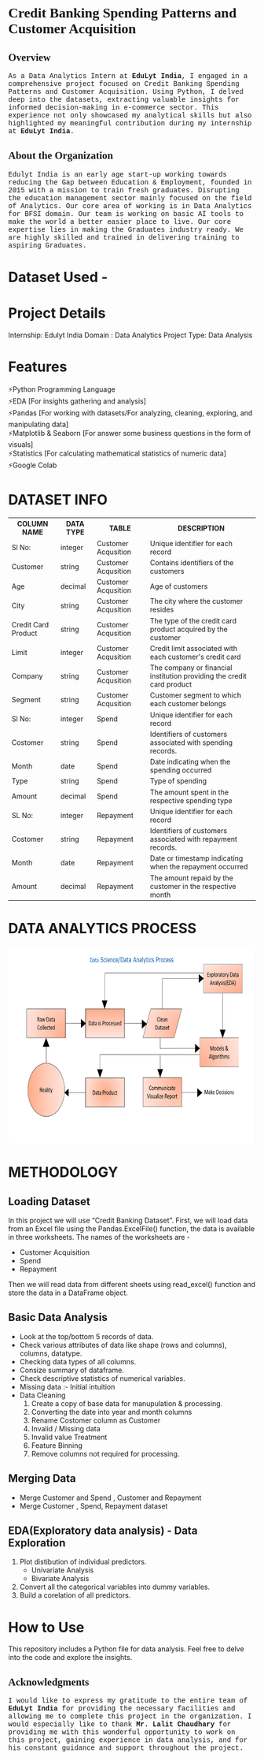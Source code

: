 # 
<h1 style="font-family:verdana;">Credit Banking Spending Patterns and Customer Acquisition</h1> 
<h2 style="font-family:verdana;">Overview</h2>
<p style="font-family:courier;">As a Data Analytics Intern at <b>EduLyt India</b>, I engaged in a comprehensive project focused on Credit Banking Spending Patterns and Customer Acquisition. Using Python, I delved deep into the datasets, extracting valuable insights for informed decision-making in e-commerce sector. This experience not only showcased my analytical skills but also highlighted my meaningful contribution during my internship at <b>EduLyt India</b>.
</p>
<h2 style="font-family:verdana;">About the Organization</h2> 
<P style="font-family:courier;">
Edulyt India is an early age start-up working towards reducing the Gap between Education & 
Employment, founded in 2015 with a mission to train fresh graduates. Disrupting the education 
management sector mainly focused on the field of Analytics. 
Our core area of working is in Data Analytics for BFSI domain. 
Our team is working on basic AI tools to make the world a better easier place to live. Our core 
expertise lies in making the Graduates industry ready. We are highly skilled and trained in 
delivering training to aspiring Graduates. </p>

# Dataset Used - 

# Project Details
Internship: Edulyt India
Domain : Data Analytics
Project Type: Data Analysis

# Features
⚡Python Programming Language<br>
⚡EDA [For insights gathering and analysis]<br>
⚡Pandas [For working with datasets/For analyzing, cleaning, exploring, and manipulating data]<br>
⚡Matplotlib & Seaborn [For answer some business questions in the form of visuals]<br>
⚡Statistics [For calculating  mathematical statistics of numeric data]
⚡Google Colab

 




# DATASET INFO
<div class="w3-container">
  <table class="w3-table-all w3-card-4">
    <tr>
      <th>COLUMN NAME</th>
      <th>DATA TYPE</th>
      <th>TABLE</th>
      <th>DESCRIPTION</th>
    </tr>
    <tr>
      <td>Sl No:</td>
      <td>integer</td>
      <td>Customer Acqusition</td>
      <td>Unique identifier for each record</td>
    </tr>
    <tr>
      <td>Customer</td>
      <td>string</td>
      <td>Customer Acqusition</td>
      <td>Contains identifiers of the customers</td>
    </tr>
    <tr>
      <td>Age</td>
      <td>decimal</td>
      <td>Customer Acqusition</td>
      <td>Age of customers</td>
    </tr>
    <tr>
      <td>City</td>
      <td>string</td>
      <td>Customer Acqusition</td>
      <td>The city where the customer resides</td>
    </tr>
    <tr>
        <td>Credit Card Product</td>
        <td>string</td>
        <td>Customer Acqusition</td>
        <td>The type of the credit card product acquired by the customer</td>
    </tr>
    <tr>
        <td>Limit</td>
        <td>integer</td>
        <td>Customer Acqusition</td>
        <td>Credit limit associated with each customer's credit card</td>
    </tr>
    <tr>
        <td>Company</td>
        <td>string</td>
        <td>Customer Acqusition</td>
        <td>The company or financial institution providing the credit card product</td>
    </tr>
    <tr>
        <td>Segment</td>
        <td>string</td>
        <td>Customer Acqusition</td>
        <td>Customer segment to which each customer belongs</td>
    </tr>    
    <tr>
      <td>Sl No:</td>
      <td>integer</td>
      <td>Spend</td>
      <td>Unique identifier for each record</td>
    </tr>
    <tr>
      <td>Costomer</td>
      <td>string</td>
      <td>Spend</td>
      <td>Identifiers of customers associated with spending records.</td>
    </tr>
    <tr>
      <td>Month</td>
      <td>date</td></td>
      <td>Spend</td>
      <td>Date indicating when the spending occurred</td>
    </tr>
    <tr>
      <td>Type</td>
      <td>string</td>
      <td>Spend</td>
      <td>Type of spending</td>
    </tr>
    <tr>
        <td>Amount</td>
        <td>decimal</td>
        <td>Spend</td>
        <td>The amount spent in the respective spending type</td>
    </tr>
    <tr>
      <td>SL No:</td>
      <td>integer</td>
      <td>Repayment</td>
      <td>Unique identifier for each record</td>
    </tr>
    <tr>
      <td>Costomer</td>
      <td>string</td>
      <td>Repayment</td>
      <td>Identifiers of customers associated with repayment records.</td>
    </tr>
    <tr>
      <td>Month</td>
      <td>date</td>
      <td>Repayment</td>
      <td>Date or timestamp indicating when the repayment occurred</td>
    </tr>
    <tr>
        <td>Amount</td>
        <td>decimal</td>
        <td>Repayment</td>
        <td>The amount repaid by the customer in the respective month</td>
    </tr>
  </table>
</div>



# DATA ANALYTICS PROCESS
<img src="Data_Analytics_Process.png" alt="Data Analytics Process" width="500" height="400">

# METHODOLOGY
<h2>Loading Dataset</h2> 
<p>In this project we will use “Credit Banking Dataset”.
First, we will load data from an Excel file using the Pandas.ExcelFile() function, the data is available in three worksheets. The names of the worksheets are - 
    <ul>
        <li>Customer Acquisition</li>
        <li>Spend</li>
        <li>Repayment</li>
    </ul>
Then we will read data from different sheets using read_excel() function and store the data in a DataFrame object.</p>

<h2>Basic Data Analysis</h2>
<ul>
    <li>Look at the top/bottom 5 records of data.</li>
    <li>Check various attributes of data like shape (rows and columns), columns, datatype.</li>
    <li>Checking data types of all columns.</li>
    <li>Consize summary of dataframe.</li>
    <li>Check descriptive statistics of numerical variables.</li> 
    <li>Missing data :- Initial intuition</li>
    <li>Data Cleaning
                <ol type = "1">
                    <li>Create a copy of base data for manupulation & processing.</li>
                    <li>Converting the date into year and month columns</li>
                    <li>Rename Costomer column as Customer</li>
                    <li>Invalid / Missing data</li>
                    <li>Invalid value Treatment</li>
                    <li>Feature Binning</li>
                    <li>Remove columns not required for processing.</li>
                </ol>
     </li>
</ul>
<h2>Merging Data</h2>
<ul>
    <li>Merge Customer and Spend , Customer and Repayment</li>
    <li>Merge Customer , Spend, Repayment dataset</li>
</ul>
<h2>EDA(Exploratory data analysis) - Data Exploration</h2>
<ol type="1">
    <li>Plot distibution of individual predictors.
        <ul>
            <li>Univariate Analysis</li>
            <li>Bivariate Analysis</li>
        </ul>
    </li>
    <li>Convert all the categorical variables into dummy variables.</li>
    <li>Build a corelation of all predictors.</li>
</ol>

# How to Use
This repository includes a Python file for data analysis. Feel free to delve into the code and explore the insights.

<h2 style="font-family:verdana;">Acknowledgments</h2>
<p style="font-family:courier;">I would like to express my gratitude to the entire team of <b>EduLyt India</b> for providing the necessary facilities and allowing me to complete this project in the organization. I would especially like to thank <b>Mr. Lalit Chaudhary</b> for providing me with this wonderful opportunity to work on this project, gaining experience in data analysis, and for his constant guidance and support throughout the project.</p>
